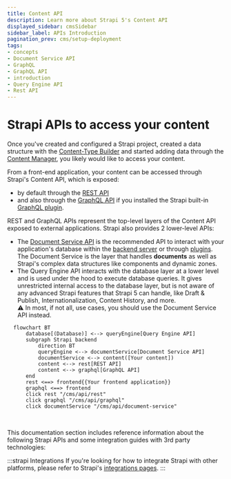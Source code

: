 ```yaml
---
title: Content API
description: Learn more about Strapi 5's Content API
displayed_sidebar: cmsSidebar
sidebar_label: APIs Introduction
pagination_prev: cms/setup-deployment
tags:
- concepts
- Document Service API
- GraphQL
- GraphQL API
- introduction
- Query Engine API
- Rest API
---
```


# Strapi APIs to access your content

Once you've created and configured a Strapi project, created a data structure with the [Content-Type Builder](/cms/content-type-builder) and started adding data through the [Content Manager](/cms/content-manager), you likely would like to access your content.

From a front-end application, your content can be accessed through Strapi's Content API, which is exposed:
- by default through the [REST API](/cms/api/rest)
- and also through the [GraphQL API](/cms/api/graphql) if you installed the Strapi built-in [GraphQL plugin](/cms/plugins/graphql).

REST and GraphQL APIs represent the top-level layers of the Content API exposed to external applications. Strapi also provides 2 lower-level APIs:

- The [Document Service API](/cms/api/document-service) is the recommended API to interact with your application's database within the [backend server](/cms/customization) or through [plugins](/cms/plugins-development/developing-plugins). The Document Service is the layer that handles **documents** <DocumentDefinition /> as well as Strapi's complex data structures like components and dynamic zones.
- The Query Engine API interacts with the database layer at a lower level and is used under the hood to execute database queries. It gives unrestricted internal access to the database layer, but is not aware of any advanced Strapi features that Strapi 5 can handle, like Draft & Publish, Internationalization, Content History, and more.<br/>⚠️ In most, if not all, use cases, you should use the Document Service API instead.

```mermaid
  flowchart BT
      database[(Database)] <--> queryEngine[Query Engine API]
      subgraph Strapi backend
          direction BT
          queryEngine <--> documentService[Document Service API]
          documentService <--> content([Your content])
          content <--> rest[REST API]
          content <--> graphql[GraphQL API]
      end
      rest <==> frontend{{Your frontend application}}
      graphql <==> frontend
      click rest "/cms/api/rest"
      click graphql "/cms/api/graphql"
      click documentService "/cms/api/document-service"
```

<br/>

This documentation section includes reference information about the following Strapi APIs and some integration guides with 3rd party technologies:

<CustomDocCardsWrapper>

<CustomDocCard emoji="↕️" title="REST API" description="Query the Content API from a front-end application through REST." link="/cms/api/rest" />

<CustomDocCard emoji="↕️" title="GraphQL API" description="Query the Content API  from a front-end application through GraphQL." link="/cms/api/graphql" />

<CustomDocCard emoji="🔃" title="Document Service API" description="Query your data through the backend server or plugins." link="/cms/api/document-service" />

:::strapi Integrations
If you're looking for how to integrate Strapi with other platforms, please refer to Strapi's [integrations pages](https://strapi.io/integrations).
:::

</CustomDocCardsWrapper>
